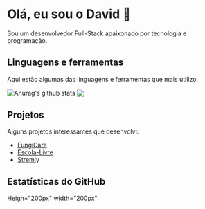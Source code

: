 # Olá, eu sou o David 👋

Sou um desenvolvedor Full-Stack apaixonado por tecnologia e programação.

## Linguagens e ferramentas

Aqui estão algumas das linguagens e ferramentas que mais utilizo:


 <img align="center" Heigh="300px" src="https://github-readme-stats.vercel.app/api?username=dreiver1&show_icons=true&theme=vue-dark&hide_border=true" alt="Anurag's github stats" /> <img align="center" Heigh="300px" src="https://github-readme-stats.vercel.app/api/top-langs/?username=dreiver1&layout=compact&theme=vue-dark&hide_border=true" /> 


## Projetos

Alguns projetos interessantes que desenvolvi:

- [FungiCare](https://github.com/dreiver1/FungiCare-Client)
- [Escola-Livre](https://github.com/dreiver1/escola_livre)
- [Stremly](https://github.com/dreiver1/streamly)

## Estatísticas do GitHub

Heigh="200px" width="200px"

